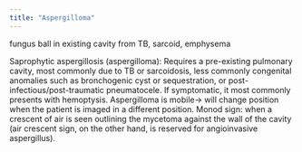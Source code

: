 ```yaml
---
title: "Aspergilloma"
---
```

fungus ball in existing cavity from TB, sarcoid, emphysema

Saprophytic aspergillosis (aspergilloma): 
Requires a pre-existing pulmonary cavity, most commonly due to TB or sarcoidosis, less commonly congenital anomalies such as bronchogenic cyst or sequestration, or post-infectious/post-traumatic pneumatocele.
If symptomatic, it most commonly presents with hemoptysis.
Aspergilloma is mobile&#8594; will change position when the patient is imaged in a different position.
Monod sign: when a crescent of air is seen outlining the mycetoma against the wall of the cavity (air crescent sign, on the other hand, is reserved for angioinvasive aspergillus).

